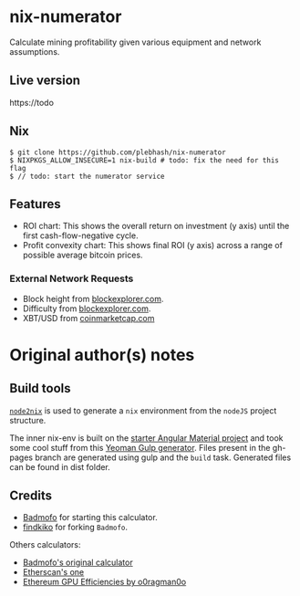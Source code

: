 # nix-numerator
Calculate mining profitability given various equipment and network assumptions.

## Live version
https://todo

## Nix
```
$ git clone https://github.com/plebhash/nix-numerator
$ NIXPKGS_ALLOW_INSECURE=1 nix-build # todo: fix the need for this flag
$ // todo: start the numerator service
```

## Features

- ROI chart: This shows the overall return on investment (y axis) until the first cash-flow-negative cycle.
- Profit convexity chart: This shows final ROI (y axis) across a range of possible average bitcoin prices.

### External Network Requests
- Block height from [blockexplorer.com](https://blockexplorer.com/api/status?q=getBlockCount).
- Difficulty from [blockexplorer.com](https://blockexplorer.com/api/status?q=getDifficulty).
- XBT/USD from [coinmarketcap.com](https://coinmarketcap-nexuist.rhcloud.com/api/btc)

# Original author(s) notes

## Build tools

[`node2nix`](https://github.com/svanderburg/node2nix) is used to generate a `nix` environment from the `nodeJS` project structure.

The inner nix-env is built on the [starter Angular Material project](https://github.com/angular/material-start) and took some cool stuff from this [Yeoman Gulp generator](https://github.com/Swiip/generator-gulp-angular).
Files present in the gh-pages branch are generated using gulp and the ``build`` task. Generated files can be found in dist folder.

## Credits
* [Badmofo](https://github.com/badmofo/ethereum-mining-calculator) for starting this calculator.
* [findkiko](https://github.com/findkiko/numerator) for forking `Badmofo`.

Others calculators:

* [Badmofo's original calculator](http://badmofo.github.io/ethereum-mining-calculator/)
* [Etherscan's one](http://etherscan.io/ether-mining-calculator)
* [Ethereum GPU Efficiencies by o0ragman0o](https://docs.google.com/spreadsheets/d/1s5SaThZ5eOSAiVMpmuIjz-_YjIlcxttAzKuWKAbczds/edit#gid=0)
